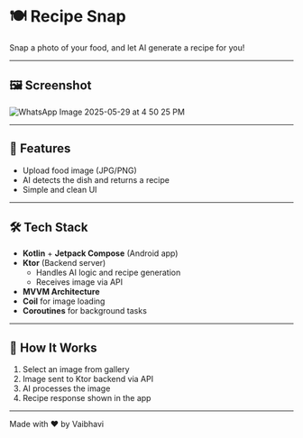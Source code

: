# 🍽️ Recipe Snap

Snap a photo of your food, and let AI generate a recipe for you!

---

## 🖼 Screenshot

![WhatsApp Image 2025-05-29 at 4 50 25 PM](https://github.com/user-attachments/assets/68ec8581-4622-4ec7-a0f5-cf209178bd07)

---

## 📸 Features

- Upload food image (JPG/PNG)
- AI detects the dish and returns a recipe
- Simple and clean UI

---

## 🛠 Tech Stack

- **Kotlin** + **Jetpack Compose** (Android app)
- **Ktor** (Backend server)
  - Handles AI logic and recipe generation
  - Receives image via API
- **MVVM Architecture**
- **Coil** for image loading
- **Coroutines** for background tasks

---

## 🚀 How It Works

1. Select an image from gallery
2. Image sent to Ktor backend via API
3. AI processes the image
4. Recipe response shown in the app

---

Made with ❤️ by Vaibhavi
